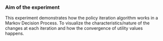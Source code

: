 ### Aim of the experiment
This experiment demonstrates how the policy iteration algorithm works in a Markov Decision Process. To visualize the characteristics/nature of the changes at each iteration and how the convergence of utility values happens. 